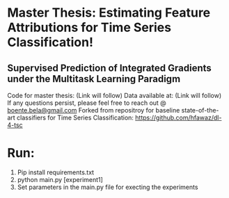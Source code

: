 # Master Thesis: Estimating Feature Attributions  for Time Series Classification!
## Supervised Prediction of Integrated Gradients under the  Multitask Learning Paradigm


Code for master thesis: (Link will follow)
Data available at: (Link will follow)
If any questions persist, please feel free to reach out @ boente.bela@gmail.com
Forked from repositroy for baseline state-of-the-art classifiers for Time Series Classification: 
https://github.com/hfawaz/dl-4-tsc



# Run: 

1. Pip install requirements.txt
2. python main.py [experiment1]
3. Set parameters in the main.py file for execting the experiments